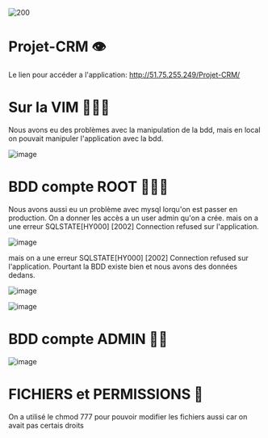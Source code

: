   ![200](https://user-images.githubusercontent.com/105059287/183260138-2e782524-aa4b-4bf2-9c7e-5d5a1be608a8.gif)

# Projet-CRM 👁

Le lien pour accéder a l'application: http://51.75.255.249/Projet-CRM/

# Sur la VIM 👩🏼‍💻

Nous avons eu des problèmes avec la manipulation de la bdd, mais en local on pouvait manipuler l'application avec la bdd.

![image](https://user-images.githubusercontent.com/105059287/183260060-91165683-da24-4003-a610-67be81263b96.png)


# BDD compte ROOT 👨🏼‍✈️

Nous avons aussi eu un problème avec mysql lorqu'on est passer en production. On a donner les accès a un user admin qu'on a crée. mais on a une erreur SQLSTATE[HY000] [2002] Connection refused sur l'application.

![image](https://user-images.githubusercontent.com/62374845/183258886-baa0554c-b373-4e55-a7be-eb17e01fc527.png)

mais on a une erreur SQLSTATE[HY000] [2002] Connection refused sur l'application.
Pourtant la BDD existe bien et nous avons des données dedans.

![image](https://user-images.githubusercontent.com/62374845/183258976-233be117-6cfc-4537-be69-55d6d9efd5f4.png)

![image](https://user-images.githubusercontent.com/62374845/183258971-1c28c06b-dbc4-468c-9c28-b3ea59d2ee79.png)

# BDD compte ADMIN 🤵🏼 


![image](https://user-images.githubusercontent.com/105059287/183259860-3f0def17-f7b3-4dae-901c-375a4eaac4a0.png)


# FICHIERS et PERMISSIONS 🚧

On a utilisé le chmod 777 pour pouvoir modifier les fichiers aussi car on avait pas certais droits 

